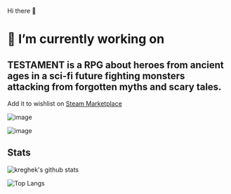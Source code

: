 Hi there 👋

# 🔭 I’m currently working on

## TESTAMENT is a RPG about heroes from ancient ages in a sci-fi future fighting monsters attacking from forgotten myths and scary tales.

Add it to wishlist on [Steam Marketplace](https://store.steampowered.com/app/1910770/TESTAMENT)

![image](https://user-images.githubusercontent.com/2405499/234222304-f1b290e0-901f-40bd-a7bc-843897d4ed77.png)

![image](https://user-images.githubusercontent.com/2405499/234222373-0f09d23e-ebd4-46c8-940e-07858494ae98.png)

## Stats

![kreghek's github stats](https://github-readme-stats.vercel.app/api?username=kreghek&show_icons=true&theme=dracula&layout=compact)

![Top Langs](https://github-readme-stats.vercel.app/api/top-langs/?username=kreghek&theme=dracula&layout=compact)
